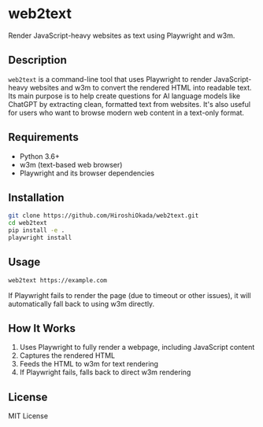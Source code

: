 # web2text

Render JavaScript-heavy websites as text using Playwright and w3m.

## Description

`web2text` is a command-line tool that uses Playwright to render JavaScript-heavy websites and w3m to convert the rendered HTML into readable text. Its main purpose is to help create questions for AI language models like ChatGPT by extracting clean, formatted text from websites. It's also useful for users who want to browse modern web content in a text-only format.

## Requirements

- Python 3.6+
- w3m (text-based web browser)
- Playwright and its browser dependencies

## Installation

```bash
git clone https://github.com/HiroshiOkada/web2text.git
cd web2text
pip install -e .
playwright install
```

## Usage

```bash
web2text https://example.com
```

If Playwright fails to render the page (due to timeout or other issues), it will automatically fall back to using w3m directly.

## How It Works

1. Uses Playwright to fully render a webpage, including JavaScript content
2. Captures the rendered HTML
3. Feeds the HTML to w3m for text rendering
4. If Playwright fails, falls back to direct w3m rendering

## License

MIT License
